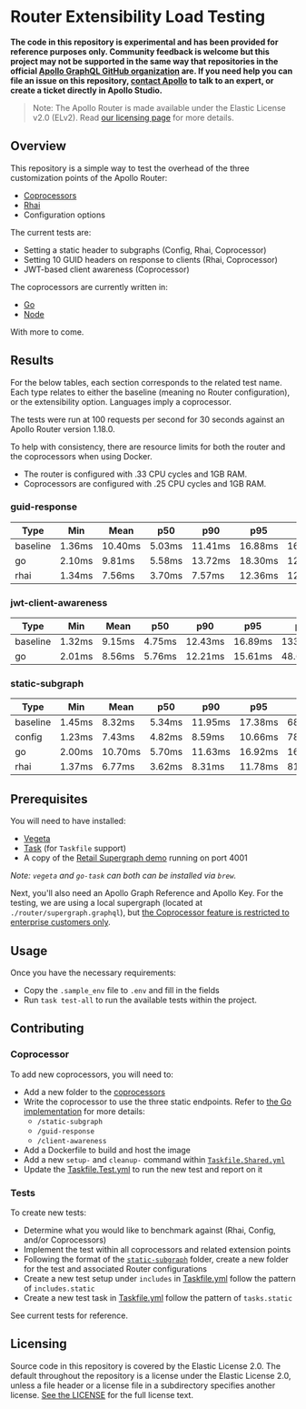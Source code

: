 # Router Extensibility Load Testing

**The code in this repository is experimental and has been provided for reference purposes only. Community feedback is welcome but this project may not be supported in the same way that repositories in the official [Apollo GraphQL GitHub organization](https://github.com/apollographql) are. If you need help you can file an issue on this repository, [contact Apollo](https://www.apollographql.com/contact-sales) to talk to an expert, or create a ticket directly in Apollo Studio.**

> Note: The Apollo Router is made available under the Elastic License v2.0 (ELv2).
> Read [our licensing page](https://www.apollographql.com/docs/resources/elastic-license-v2-faq/) for more details.

## Overview

This repository is a simple way to test the overhead of the three customization points of the Apollo Router:

* [Coprocessors](https://www.apollographql.com/docs/router/customizations/coprocessor)
* [Rhai](https://www.apollographql.com/docs/router/customizations/rhai)
* Configuration options

The current tests are:

* Setting a static header to subgraphs (Config, Rhai, Coprocessor)
* Setting 10 GUID headers on response to clients (Rhai, Coprocessor)
* JWT-based client awareness (Coprocessor)

The coprocessors are currently written in: 
* [Go](./coprocessors/go/)
* [Node](./coprocessors/node)

With more to come.

## Results

For the below tables, each section corresponds to the related test name. Each type relates to either the baseline (meaning no Router configuration), or the extensibility option. Languages imply a coprocessor. 

The tests were run at 100 requests per second for 30 seconds against an Apollo Router version 1.18.0. 

To help with consistency, there are resource limits for both the router and the coprocessors when using Docker. 

* The router is configured with .33 CPU cycles and 1GB RAM.
* Coprocessors are configured with .25 CPU cycles and 1GB RAM. 

### guid-response

| Type     | Min    | Mean    | p50    | p90     | p95     | p99      | Max      |
| -------- | ------ | ------- | ------ | ------- | ------- | -------- | -------- |
| baseline | 1.36ms | 10.40ms | 5.03ms | 11.41ms | 16.88ms | 163.76ms | 656.39ms |
| go       | 2.10ms | 9.81ms  | 5.58ms | 13.72ms | 18.30ms | 120.42ms | 398.76ms |
| rhai     | 1.34ms | 7.56ms  | 3.70ms | 7.57ms  | 12.36ms | 122.52ms | 455.06ms |

### jwt-client-awareness

| Type     | Min    | Mean   | p50    | p90     | p95     | p99      | Max      |
| -------- | ------ | ------ | ------ | ------- | ------- | -------- | -------- |
| baseline | 1.32ms | 9.15ms | 4.75ms | 12.43ms | 16.89ms | 133.67ms | 439.93ms |
| go       | 2.01ms | 8.56ms | 5.76ms | 12.21ms | 15.61ms | 48.62ms  | 300.25ms |

### static-subgraph

| Type     | Min    | Mean    | p50    | p90     | p95     | p99      | Max      |
| -------- | ------ | ------- | ------ | ------- | ------- | -------- | -------- |
| baseline | 1.45ms | 8.32ms  | 5.34ms | 11.95ms | 17.38ms | 68.28ms  | 305.95ms |
| config   | 1.23ms | 7.43ms  | 4.82ms | 8.59ms  | 10.66ms | 78.89ms  | 380.00ms |
| go       | 2.00ms | 10.70ms | 5.70ms | 11.63ms | 16.92ms | 165.81ms | 504.05ms |
| rhai     | 1.37ms | 6.77ms  | 3.62ms | 8.31ms  | 11.78ms | 81.23ms  | 426.96ms |

## Prerequisites

You will need to have installed:

* [Vegeta](https://github.com/tsenart/vegeta)
* [Task](https://github.com/go-task/task) (for `Taskfile` support)
* A copy of the [Retail Supergraph demo](https://github.com/apollosolutions/retail-supergraph) running on port 4001

_Note: `vegeta` and `go-task` can both can be installed via `brew`._

Next, you'll also need an Apollo Graph Reference and Apollo Key. For the testing, we are using a local supergraph (located at `./router/supergraph.graphql`), but [the Coprocessor feature is restricted to enterprise customers only](https://www.apollographql.com/docs/router/customizations/coprocessor).

## Usage

Once you have the necessary requirements:

* Copy the `.sample_env` file to `.env` and fill in the fields
* Run `task test-all` to run the available tests within the project.

## Contributing

### Coprocessor

To add new coprocessors, you will need to:
- Add a new folder to the [coprocessors](./coprocessors/)
- Write the coprocessor to use the three static endpoints. Refer to [the Go implementation](./coprocessors/go/main.go) for more details:
  - `/static-subgraph`
  - `/guid-response`
  - `/client-awareness`
- Add a Dockerfile to build and host the image
- Add a new `setup-` and `cleanup-` command within [`Taskfile.Shared.yml`](./Taskfile.Shared.yml)
- Update the [Taskfile.Test.yml](./Taskfile.Test.yml) to run the new test and report on it

### Tests

To create new tests:

- Determine what you would like to benchmark against (Rhai, Config, and/or Coprocessors)
- Implement the test within all coprocessors and related extension points
- Following the format of the [`static-subgraph`](./tests/static-subgraph/) folder, create a new folder for the test and associated Router configurations
- Create a new test setup under `includes` in [Taskfile.yml](./Taskfile.yml) follow the pattern of `includes.static`
- Create a new test task in [Taskfile.yml](./Taskfile.yml) follow the pattern of `tasks.static`

See current tests for reference.

## Licensing

Source code in this repository is covered by the Elastic License 2.0. The
default throughout the repository is a license under the Elastic License 2.0,
unless a file header or a license file in a subdirectory specifies another
license. [See the LICENSE](./LICENSE) for the full license text.
